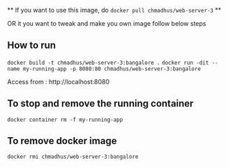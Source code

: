 ** If you want to use this image, do `docker pull chmadhus/web-server-3` **

OR it you want to tweak and make you own image follow below steps

## How to run

`docker build -t chmadhus/web-server-3:bangalore .`
`docker run -dit --name my-running-app -p 8080:80 chmadhus/web-server-3:bangalore`

Access from : http://localhost:8080

## To stop and remove the running container

`docker container rm -f my-running-app`

## To remove docker image

`docker rmi chmadhus/web-server-3:bangalore`


